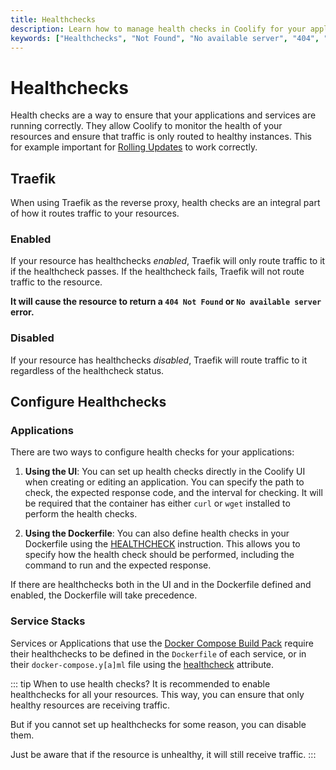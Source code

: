```yaml
---
title: Healthchecks
description: Learn how to manage health checks in Coolify for your applications and services.
keywords: ["Healthchecks", "Not Found", "No available server", "404", "503"]
---
```


# Healthchecks

Health checks are a way to ensure that your applications and services are running correctly. They allow Coolify to monitor the health of your resources and ensure that traffic is only routed to healthy instances. This for example important for [Rolling Updates](/knowledge-base/rolling-updates) to work correctly.

## Traefik

When using Traefik as the reverse proxy, health checks are an integral part of how it routes traffic to your resources.

### Enabled

If your resource has healthchecks _enabled_, Traefik will only route traffic to it if the healthcheck passes. If the healthcheck fails, Traefik will not route traffic to the resource.

**It will cause the resource to return a `404 Not Found` or `No available server` error.**

### Disabled

If your resource has healthchecks _disabled_, Traefik will route traffic to it regardless of the healthcheck status.

## Configure Healthchecks

### Applications

There are two ways to configure health checks for your applications:

1. **Using the UI**: You can set up health checks directly in the Coolify UI when creating or editing an application. You can specify the path to check, the expected response code, and the interval for checking. It will be required that the container has either `curl` or `wget` installed to perform the health checks.

2. **Using the Dockerfile**: You can also define health checks in your Dockerfile using the [HEALTHCHECK](https://docs.docker.com/reference/dockerfile/#healthcheck) instruction. This allows you to specify how the health check should be performed, including the command to run and the expected response.

If there are healthchecks both in the UI and in the Dockerfile defined and enabled, the Dockerfile will take precedence.

### Service Stacks

Services or Applications that use the [Docker Compose Build Pack](/builds/packs/docker-compose) require their healthchecks to be defined in the `Dockerfile` of each service, or in their `docker-compose.y[a]ml` file using the [healthcheck](https://docs.docker.com/reference/compose-file/services/#healthcheck) attribute.

::: tip When to use health checks?
It is recommended to enable healthchecks for all your resources. This way, you can ensure that only healthy resources are receiving traffic.

But if you cannot set up healthchecks for some reason, you can disable them.

Just be aware that if the resource is unhealthy, it will still receive traffic.
:::

